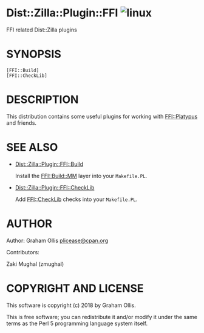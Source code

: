 # Dist::Zilla::Plugin::FFI ![linux](https://github.com/PerlFFI/Dist-Zilla-Plugin-FFI/workflows/linux/badge.svg)

FFI related Dist::Zilla plugins

# SYNOPSIS

```
[FFI::Build]
[FFI::CheckLib]
```

# DESCRIPTION

This distribution contains some useful plugins for working with [FFI::Platypus](https://metacpan.org/pod/FFI::Platypus) and friends.

# SEE ALSO

- [Dist::Zilla::Plugin::FFI::Build](https://metacpan.org/pod/Dist::Zilla::Plugin::FFI::Build)

    Install the [FFI::Build::MM](https://metacpan.org/pod/FFI::Build::MM) layer into your `Makefile.PL`.

- [Dist::Zilla::Plugin::FFI::CheckLib](https://metacpan.org/pod/Dist::Zilla::Plugin::FFI::CheckLib)

    Add [FFI::CheckLib](https://metacpan.org/pod/FFI::CheckLib) checks into your `Makefile.PL`.

# AUTHOR

Author: Graham Ollis <plicease@cpan.org>

Contributors:

Zaki Mughal (zmughal)

# COPYRIGHT AND LICENSE

This software is copyright (c) 2018 by Graham Ollis.

This is free software; you can redistribute it and/or modify it under
the same terms as the Perl 5 programming language system itself.
